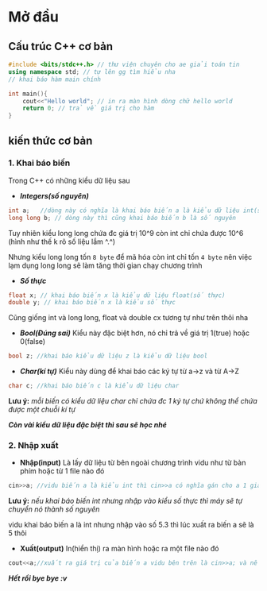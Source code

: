 # **Mở đầu**
## **Cấu trúc C++ cơ bản**
```c++
#include <bits/stdc++.h> // thư viện chuyên cho ae giải toán tin
using namespace std; // tự lên gg tìm hiểu nha 
// khai báo hàm main chính

int main(){
	cout<<"Hello world"; // in ra màn hình dòng chữ hello world
	return 0; // trả về giá trị cho hàm
}
```

## **kiến thức cơ bản**

### **1. Khai báo biến**

Trong C++ có những kiểu dữ liệu sau

- ***Integers(số nguyên)***
```c++
int a;   //dòng này có nghĩa là khai báo biến a là kiểu dữ liệu int(số nguyên)
long long b; // dòng này thì cũng khai báo biến b là số nguyên
```
Tuy nhiên kiểu long long chứa đc giá trị
10^9
còn int chỉ chứa được
10^6
(hình như thế k rõ số liệu lắm ^.^)

Nhưng kiểu long long tốn `8 byte` để mã hóa còn int chỉ tốn `4 byte` nên việc lạm dụng long long sẽ làm tăng thời gian chạy chương trình

- ***Số thực***
```c++
float x; // khai báo biến x là kiểu dữ liệu float(số thực)
double y; // khai báo biến x là kiểu số thực
```
Cũng giống int và long long, float và double cx tương tự như trên thôi nha
- ***Bool(Đúng sai)***
Kiểu này đặc biệt hơn, nó chỉ trả về giá trị 1(true) hoặc 0(false)
```c++
bool z; //khai báo kiểu dữ liệu z là kiểu dữ liệu bool
```
- ***Char(kí tự)***
Kiểu này dùng để khai báo các ký tự từ a->z và từ A->Z
```c++
char c; //khai báo biến c là kiểu dữ liệu char
```
**Lưu ý:** _mỗi biến có kiểu dữ liệu char chỉ chứa đc 1 ký tự chứ không thể chứa được một chuỗi kí tự_

***Còn vài kiểu dữ liệu đặc biệt thì sau sẽ học nhé***

### **2. Nhập xuất**

- **Nhập(input)**
Là lấy dữ liệu từ bên ngoài chương trình vidu như từ bàn phím hoặc từ 1 file nào đó
```c++
cin>>a; //vidu biến a là kiểu int thì cin>>a có nghĩa gán cho a 1 giá trị từ bên ngoài
```
**Lưu ý:** _nếu khai báo biến int nhưng nhập vào kiểu số thực thì máy sẽ tự chuyển nó thành số nguyên_

vidu khai báo biến a là int nhưng nhập vào số 5.3 thì lúc xuất ra biến a sẽ là 5 thôi

- **Xuất(output)**
In(hiển thị) ra màn hình hoặc ra một file nào đó
```c++
cout<<a;//xuất ra giá trị của biến a vidu bên trên là cin>>a; và nếu đầu vào là 10 thì nó sẽ in ra màn hình là số 10
```

***Hết rồi bye bye :v***
